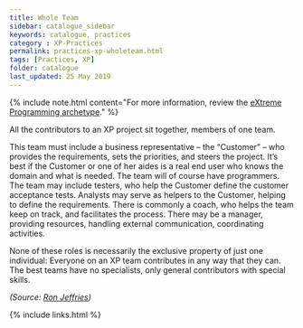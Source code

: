 ```yaml
---
title: Whole Team
sidebar: catalogue_sidebar
keywords: catalogue, practices
category : XP-Practices
permalink: practices-xp-wholeteam.html
tags: [Practices, XP]
folder: catalogue
last_updated: 25 May 2019
---
```


{% include note.html content="For more information, review the [eXtreme Programming archetype](xp-archetype)." %}

All the contributors to an XP project sit together, members of one team. 

This team must include a business representative – the “Customer” – who provides the requirements, sets the priorities, and steers the project. It’s best if the Customer or one of her aides is a real end user who knows the domain and what is needed. The team will of course have programmers. The team may include testers, who help the Customer define the customer acceptance tests. Analysts may serve as helpers to the Customer, helping to define the requirements. There is commonly a coach, who helps the team keep on track, and facilitates the process. There may be a manager, providing resources, handling external communication, coordinating activities. 

None of these roles is necessarily the exclusive property of just one individual: Everyone on an XP team contributes in any way that they can. The best teams have no specialists, only general contributors with special skills.

*(Source: [Ron Jeffries](http://ronjeffries.com/xprog/what-is-extreme-programming))*

{% include links.html %}
